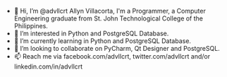 - 👋 Hi, I’m @advllcrt Allyn Villacorta, I'm a Programmer, a Computer Engineering graduate from St. John Technological College of the Philippines. 
- 👀 I’m interested in Python and PostgreSQL Database.
- 🌱 I’m currently learning in Python and PostgreSQL Database. 
- 💞️ I’m looking to collaborate on PyCharm, Qt Designer and PostgreSQL.
- 📫 Reach me via facebook.com/advllcrt, twitter.com/advllcrt and/or linkedin.com/in/advllcrt

<!---
advllcrt/advllcrt is a ✨ special ✨ repository because its `README.md` (this file) appears on your GitHub profile.
You can click the Preview link to take a look at your changes.
--->

